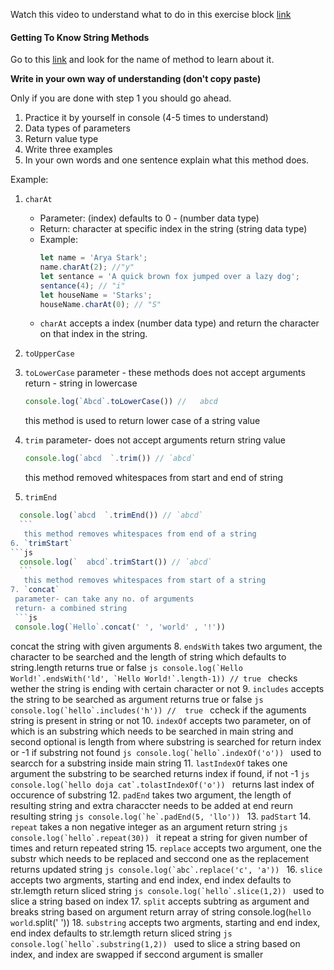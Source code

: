 Watch this video to understand what to do in this exercise block [link](https://www.youtube.com/watch?v=zGpplZj4zY0&feature=youtu.be)

#### Getting To Know String Methods

Go to this [link](https://developer.mozilla.org/en-US/docs/Web/JavaScript/Reference/Global_Objects/String) and look for the name of method to learn about it.

**Write in your own way of understanding (don't copy paste)**

Only if you are done with step 1 you should go ahead.

1. Practice it by yourself in console (4-5 times to understand)
2. Data types of parameters
3. Return value type
4. Write three examples
5. In your own words and one sentence explain what this method does.

Example:

1. `charAt`

   - Parameter: (index) defaults to 0 - (number data type)
   - Return: character at specific index in the string (string data type)
   - Example:
     ```js
     let name = 'Arya Stark';
     name.charAt(2); //"y"
     let sentance = 'A quick brown fox jumped over a lazy dog';
     sentance(4); // "i"
     let houseName = 'Starks';
     houseName.charAt(0); // "S"
     ```
   - `charAt` accepts a index (number data type) and return the character on that index in the string.

2. `toUpperCase`
3. `toLowerCase`
     parameter - these methods does not accept arguments
     return - string in lowercase
     ```js
     console.log(`Abcd`.toLowerCase()) //   abcd
     ```
     this method is used to return lower case of a string value
4. `trim`
    parameter-  does not accept arguments
    return string value
    ```js
    console.log(`abcd  `.trim()) // `abcd`
    ```
    this method removed whitespaces from start and end of string
5. `trimEnd`
  ```js
    console.log(`abcd  `.trimEnd()) // `abcd`
    ```
     this method removes whitespaces from end of a string
6. `trimStart`
  ```js
    console.log(`  abcd`.trimStart()) // `abcd`
    ```
     this method removes whitespaces from start of a string
7. `concat`
   parameter- can take any no. of arguments
   return- a combined string
   ```js
   console.log(`Hello`.concat(' ', 'world' , '!'))
   ```
   concat the string with given arguments
8. `endsWith`
    takes two argument, the character to be searched and the length of string which defaults to string.length
    returns true or false
    ```js
    console.log(`Hello World!`.endsWith('ld', `Hello World!`.length-1)) // true
    ```
    checks wether the string is ending with certain character or not
9. `includes`
     accepts the string to be searched as argument
     returns true or false
     ```js
     console.log(`hello`.includes('h')) //  true
     ```
     ccheck if the aguments string is present in string or not
10. `indexOf`
     accepts two parameter, on of which is an substring which needs to be searched in main string and second optional is length from where substring is searched for
     return index or -1 if substring not found
     ```js
     console.log(`hello`.indexOf('o'))
     ```
     used to searcch for a substring inside main string
11. `lastIndexOf`
     takes one argument the substring to be searched
     returns index if found, if not -1
     ```js
     console.log(`hello doja cat`.tolastIndexOf('o'))
     ```
     returns last index of occurence of substring
12. `padEnd`
    takes two argument, the length of resulting string and extra characcter needs to be added at end
    reurn resulting string
    ```js
    console.log(`he`.padEnd(5, 'llo'))
    ```
13. `padStart`
14. `repeat`
     takes a non negative integer as an argument
     return string 
     ```js
     console.log(`hello`.repeat(30))
     ```
     it repeat a string for given number of times and return repeated string
15. `replace`
     accepts two argument, one the substr which needs to be replaced and seccond one as the replacement
     returns updated string
     ```js
     console.log(`abc`.replace('c', 'a'))
    ```
16. `slice`
     accepts two argments, starting and end index, end index defaults to str.lemgth
     return sliced string
     ```js
     console.log(`hello`.slice(1,2))
     ```
     used to slice a string based on index
17. `split`
     accepts subtring as argument and breaks string based on argument
     return array of string
     console.log(`hello world`.split(' '))
18. `substring`
         accepts two argments, starting and end index, end index defaults to str.lemgth
     return sliced string
     ```js
     console.log(`hello`.substring(1,2))
     ```
     used to slice a string based on index, and index are swapped if seccond argument is smaller
